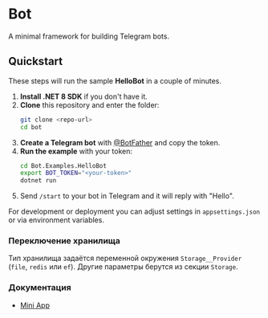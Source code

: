 # Bot

A minimal framework for building Telegram bots.

## Quickstart

These steps will run the sample **HelloBot** in a couple of minutes.

1. **Install .NET 8 SDK** if you don't have it.
2. **Clone** this repository and enter the folder:
   ```bash
   git clone <repo-url>
   cd bot
   ```
3. **Create a Telegram bot** with [@BotFather](https://t.me/BotFather) and copy the token.
4. **Run the example** with your token:
   ```bash
   cd Bot.Examples.HelloBot
   export BOT_TOKEN="<your-token>"
   dotnet run
   ```
5. Send `/start` to your bot in Telegram and it will reply with "Hello".

For development or deployment you can adjust settings in `appsettings.json` or via environment variables.

### Переключение хранилища

Тип хранилища задаётся переменной окружения `Storage__Provider` (`file`, `redis` или `ef`).
Другие параметры берутся из секции `Storage`.

### Документация

* [Mini App](docs/miniapps.md)
